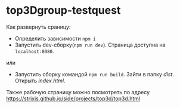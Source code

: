 # top3Dgroup-testquest

Как развернуть сраницу:

* Определить зависимости `npm i`
* Запустить dev-сборку(`npm run dev`). Страница доступна на `localhost:8080`.

или

* Запустить сборку командой `npm run build`. Зайти в папку *dist*. Открыть *index.html*.

Также рабочую страницу можно посмотреть по адресу https://strixis.github.io/side/projects/top3d/top3d.html
